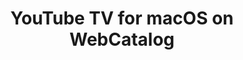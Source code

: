 ---
name: YouTube TV
category: Video
title: YouTube TV for macOS on WebCatalog
key: youtube-tv
fullUrl: 'https://tv.youtube.com'
hostname: tv.youtube.com

---